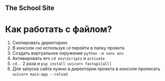 ## The School Site
# Как работать с файлом?
1. Скопировать директорию
2. В консоли ```cmd``` используя ```cd``` перейти в папку проекта
3. Создать виртуальное окружение ```python -m venv env```
4. Активировать его ```cd env\Scripts``` и ```activate```
5. ```cd..``` 2 раза и ```pip install uvicorn fastapi[all]```
6. Для запуска сайта нужно в директории проекта в консоли прописать ```uvicorn main:app --reload```
